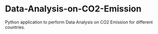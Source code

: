 # Data-Analysis-on-CO2-Emission
Python application to perform Data Analysis on CO2 Emission for different countries.
